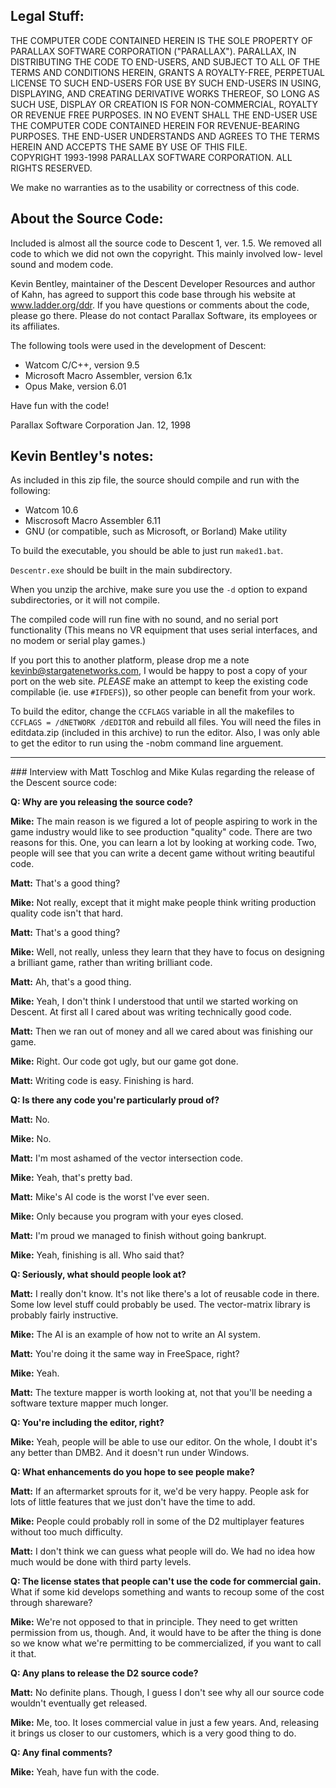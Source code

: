 ## Legal Stuff:

THE COMPUTER CODE CONTAINED HEREIN IS THE SOLE PROPERTY OF PARALLAX
SOFTWARE CORPORATION ("PARALLAX").  PARALLAX, IN DISTRIBUTING THE CODE TO
END-USERS, AND SUBJECT TO ALL OF THE TERMS AND CONDITIONS HEREIN, GRANTS A
ROYALTY-FREE, PERPETUAL LICENSE TO SUCH END-USERS FOR USE BY SUCH END-USERS
IN USING, DISPLAYING,  AND CREATING DERIVATIVE WORKS THEREOF, SO LONG AS
SUCH USE, DISPLAY OR CREATION IS FOR NON-COMMERCIAL, ROYALTY OR REVENUE
FREE PURPOSES.  IN NO EVENT SHALL THE END-USER USE THE COMPUTER CODE
CONTAINED HEREIN FOR REVENUE-BEARING PURPOSES.  THE END-USER UNDERSTANDS
AND AGREES TO THE TERMS HEREIN AND ACCEPTS THE SAME BY USE OF THIS FILE.  
COPYRIGHT 1993-1998 PARALLAX SOFTWARE CORPORATION.  ALL RIGHTS RESERVED.

We make no warranties as to the usability or correctness of this code.

## About the Source Code:

Included is almost all the source code to Descent 1, ver. 1.5.  We removed
all code to which we did not own the copyright.  This mainly involved low-
level sound and modem code.

Kevin Bentley, maintainer of the Descent Developer Resources and author of
Kahn, has agreed to support this code base through his website at
www.ladder.org/ddr.  If you have questions or comments about the code, please
go there.  Please do not contact Parallax Software, its employees or its
affiliates.

The following tools were used in the development of Descent:

* Watcom C/C++, version 9.5
* Microsoft Macro Assembler, version 6.1x
* Opus Make, version 6.01

Have fun with the code!

Parallax Software Corporation
Jan. 12, 1998

## Kevin Bentley's notes:

As included in this zip file, the source should compile and run with the 
following:

* Watcom 10.6
* Miscrosoft Macro Assembler 6.11
* GNU (or compatible, such as Microsoft, or Borland) Make utility

To build the executable, you should be able to just run `maked1.bat`. 

`Descentr.exe` should be built in the main subdirectory.

When you unzip the archive, make sure you use the `-d` option to expand subdirectories, or it will not 
compile.

The compiled code will run fine with no sound, and no serial port functionality 
(This means no VR equipment that uses serial interfaces, and no modem or serial 
play games.)

If you port this to another platform, please drop me a note 
kevinb@stargatenetworks.com, I would be happy to post a copy of your port on 
the web site. *PLEASE* make an attempt to keep the existing code compilable (ie. 
use `#IFDEFS`)), so other people can benefit from your work.

To build the editor, change the `CCFLAGS` variable in all the makefiles to 
`CCFLAGS = /dNETWORK /dEDITOR` and rebuild all files. You will need the files 
in editdata.zip (included in this archive) to run the editor. Also, I was only 
able to get the editor to run using the -nobm command line arguement.


---

### Interview with Matt Toschlog and Mike Kulas regarding the release of the
Descent source code:

**Q: Why are you releasing the source code?**

**Mike:** The main reason is we figured a lot of people aspiring to work in the
game industry would like to see production "quality" code.  There are two
reasons for this.  One, you can learn a lot by looking at working code.
Two, people will see that you can write a decent game without writing
beautiful code.

**Matt:** That's a good thing?

**Mike:** Not really, except that it might make people think writing production
quality code isn't that hard.

**Matt:** That's a good thing?

**Mike:** Well, not really, unless they learn that they have to focus on
designing a brilliant game, rather than writing brilliant code.

**Matt:** Ah, that's a good thing.

**Mike:** Yeah, I don't think I understood that until we started working on
Descent.  At first all I cared about was writing technically good code.

**Matt:** Then we ran out of money and all we cared about was finishing our game.

**Mike:** Right.  Our code got ugly, but our game got done.

**Matt:** Writing code is easy.  Finishing is hard.

**Q: Is there any code you're particularly proud of?**

**Matt:** No.

**Mike:** No.

**Matt:** I'm most ashamed of the vector intersection code.

**Mike:** Yeah, that's pretty bad.

**Matt:** Mike's AI code is the worst I've ever seen.

**Mike:** Only because you program with your eyes closed.

**Matt:** I'm proud we managed to finish without going bankrupt.

**Mike:** Yeah, finishing is all.  Who said that?

**Q: Seriously, what should people look at?**

**Matt:** I really don't know.  It's not like there's a lot of reusable code in
there.  Some low level stuff could probably be used.  The vector-matrix
library is probably fairly instructive.

**Mike:** The AI is an example of how not to write an AI system.

**Matt:** You're doing it the same way in FreeSpace, right?

**Mike:** Yeah.

**Matt:** The texture mapper is worth looking at, not that you'll be needing a
software texture mapper much longer.

**Q: You're including the editor, right?**

**Mike:** Yeah, people will be able to use our editor.  On the whole, I doubt
it's any better than DMB2.  And it doesn't run under Windows.

**Q: What enhancements do you hope to see people make?**

**Matt:** If an aftermarket sprouts for it, we'd be very happy.  People ask for
lots of little features that we just don't have the time to add.

**Mike:** People could probably roll in some of the D2 multiplayer features
without too much difficulty.

**Matt:** I don't think we can guess what people will do.  We had no idea how
much would be done with third party levels.

**Q: The license states that people can't use the code for commercial gain.**
What if some kid develops something and wants to recoup some of the cost
through shareware?

**Mike:** We're not opposed to that in principle.  They need to get written
permission from us, though.  And, it would have to be after the thing is
done so we know what we're permitting to be commercialized, if you want to
call it that.

**Q: Any plans to release the D2 source code?**

**Matt:** No definite plans.  Though, I guess I don't see why all our source
code wouldn't eventually get released.

**Mike:** Me, too.  It loses commercial value in just a few years.  And,
releasing it brings us closer to our customers, which is a very good thing
to do.

**Q: Any final comments?**

**Mike:** Yeah, have fun with the code.

